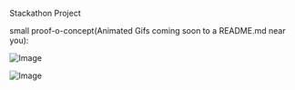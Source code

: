 Stackathon Project 

small proof-o-concept(Animated Gifs coming soon to a README.md near you):



![Image](https://i.imgur.com/x75xn0y.png)

![Image](https://i.imgur.com/FGJnykl.png)